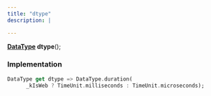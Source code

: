 ```yaml
---
title: "dtype"
description: |

---
```

<span class="dart-code"><strong>[DataType] dtype</strong>();</span>


### Implementation
```dart
DataType get dtype => DataType.duration(
      _kIsWeb ? TimeUnit.milliseconds : TimeUnit.microseconds);
```

[DataType]: /reference/classes/datatype/